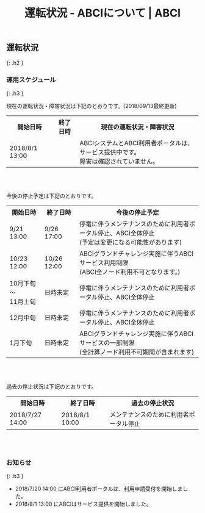 ﻿---
layout: ja/about_abci/info
title: 運転状況 - ABCIについて | ABCI
permalink: /ja/about_abci/info.html
---


## 運転状況 
{: .h2 }


### 運用スケジュール
{: .h3 }

<p class="c">現在の運転状況・障害状況は下記のとおりです。(2018/09/13最終更新) </p>
<table class="table">
  <tr>
    <th>開始日時</th>
    <th>終了日時</th>
    <th>現在の運転状況・障害状況</th>
  </tr>
  <tr>
    <td>2018/8/1 13:00</td>
    <td>&nbsp;</td>
    <td>ABCIシステムとABCI利用者ポータルは、サービス提供中です。<br />障害は確認されていません。</td>
  </tr>
</table>
<br /><br />
<p class="c">今後の停止予定は下記のとおりです。</p>
<table class="table">
  <tr>
    <th>開始日時</th>
    <th>終了日時</th>
    <th>今後の停止予定</th>
  </tr>
  <tr>
    <td>9/21 13:00</td>
    <td>9/26 17:00</td>
    <td>停電に伴うメンテナンスのために利用者ポータル停止、ABCI全体停止<br />(予定は変更になる可能性があります)</td>
  </tr>
  <tr>
    <td>10/23 12:00</td>
    <td>10/26 12:00</td>
    <td>ABCIグランドチャレンジ実施に伴うABCIサービス利用制限<br />(ABCI全ノード利用不可となります。)</td>
  </tr>
  <tr>
    <td>10月下旬～<br />11月上旬</td>
    <td>日時未定</td>
    <td>停電に伴うメンテナンスのために利用者ポータル停止、ABCI全体停止</td>
  </tr>
  <tr>
    <td>12月中旬</td>
    <td>日時未定</td>
    <td>停電に伴うメンテナンスのために利用者ポータル停止、ABCI全体停止</td>
  </tr>
  <tr>
    <td>1月下旬</td>
    <td>日時未定</td>
    <td>ABCIグランドチャレンジ実施に伴うABCIサービスの一部制限<br />(全計算ノード利用不可期間が含まれます)</td>
  </tr>
</table>
<br /><br />
<p class="c">過去の停止状況は下記のとおりです。</p>
<table class="table">
  <tr>
    <th>開始日時</th>
    <th>終了日時</th>
    <th>過去の停止状況</th>
  </tr>
  <tr>
    <td>2018/7/27 14:00</td>
    <td>2018/8/1 10:00  </td>
    <td>メンテナンスのために利用者ポータル停止</td>
  </tr>
</table>
<br /><br />


### お知らせ
{: .h3 }

<ul class="dot_ul c">
<li class="dot">2018/7/20 14:00 にABCI利用者ポータルは、利用申請受付を開始しました。</li>
<li class="dot">2018/8/1  13:00 にABCIはサービス提供を開始しました。</li>
</ul>  


